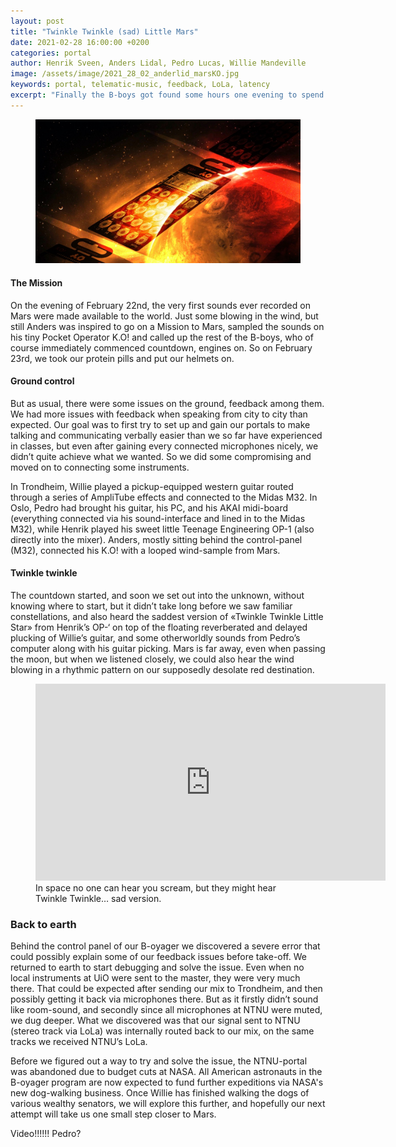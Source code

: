 ```yaml
---
layout: post
title: "Twinkle Twinkle (sad) Little Mars"
date: 2021-02-28 16:00:00 +0200
categories: portal
author: Henrik Sveen, Anders Lidal, Pedro Lucas, Willie Mandeville
image: /assets/image/2021_28_02_anderlid_marsKO.jpg
keywords: portal, telematic-music, feedback, LoLa, latency
excerpt: "Finally the B-boys got found some hours one evening to spend in the portal, Willie up north, and Pedro, Henrik and Anders down south. This was the first day on their Mission to Mars. Enter our B-oyager, and join us."
---
```


<figure style="float: auto">
   <img src="/assets/image/2021_28_02_anderlid_marsKO.jpg" alt="" title="" width="auto"/> <figcaption></figcaption>
</figure>

#### The Mission
On the evening of February 22nd, the very first sounds ever recorded on Mars were made available to the world. Just some blowing in the wind, but still Anders was inspired to go on a Mission to Mars, sampled the sounds on his tiny Pocket Operator K.O! and called up the rest of the B-boys, who of course immediately commenced countdown, engines on. So on February 23rd, we took our protein pills and put our helmets on.

#### Ground control
But as usual, there were some issues on the ground, feedback among them. We had more issues with feedback when speaking from city to city than expected. Our goal was to first try to set up and gain our portals to make talking and communicating verbally easier than we so far have experienced in classes, but even after gaining every connected microphones nicely, we didn’t quite achieve what we wanted. So we did some compromising and moved on to connecting some instruments.

In Trondheim, Willie played a pickup-equipped western guitar routed through a series of AmpliTube effects and connected to the Midas M32. In Oslo, Pedro had brought his guitar, his PC, and his AKAI midi-board (everything connected via his sound-interface and lined in to the Midas M32), while Henrik played his sweet little Teenage Engineering OP-1 (also directly into the mixer). Anders, mostly sitting behind the control-panel (M32), connected his K.O! with a looped wind-sample from Mars.

#### Twinkle twinkle
The countdown started, and soon we set out into the unknown, without knowing where to start, but it didn’t take long before we saw familiar constellations, and also heard the saddest version of «Twinkle Twinkle Little Star» from Henrik’s OP-‘ on top of the floating reverberated and delayed plucking of Willie’s guitar, and some otherworldly sounds from Pedro’s computer along with his guitar picking. Mars is far away, even when passing the moon, but when we listened closely, we could also hear the wind blowing in a rhythmic pattern on our supposedly desolate red destination.

<figure style="float: none">
<iframe width="560" height="315" src="https://www.youtube.com/embed/kBGme7aHJD0" frameborder="0" allow="accelerometer; autoplay; clipboard-write; encrypted-media; gyroscope; picture-in-picture" allowfullscreen></iframe>
<figcaption>In space no one can hear you scream, but they might hear Twinkle Twinkle… sad version.</figcaption>
</figure>

### Back to earth
Behind the control panel of our B-oyager we discovered a severe error that could possibly explain some of our feedback issues before take-off. We returned to earth to start debugging and solve the issue. Even when no local instruments at UiO were sent to the master, they were very much there. That could be expected after sending our mix to Trondheim, and then possibly getting it back via microphones there. But as it firstly didn’t sound like room-sound, and secondly since all microphones at NTNU were muted, we dug deeper.
What we discovered was that our signal sent to NTNU (stereo track via LoLa) was internally routed back to our mix, on the same tracks we received NTNU’s LoLa.

Before we figured out a way to try and solve the issue, the NTNU-portal was abandoned due to budget cuts at NASA. All American astronauts in the B-oyager program are now expected to fund further expeditions via NASA's new dog-walking business. Once Willie has finished walking the dogs of various wealthy senators, we will explore this further, and hopefully our next attempt will take us one small step closer to Mars.

Video!!!!!! Pedro?
